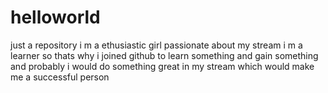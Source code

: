 # helloworld
just a repository
i m a ethusiastic girl passionate about my stream i m a learner so thats why i joined github to learn something and gain something and probably i would do something great in my stream which would make me a successful person
